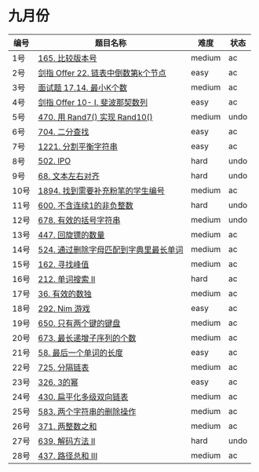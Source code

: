 # 九月份

**编号**|**题目名称**|**难度**|**状态**
--------|------------|--------|--------
1号|[165. 比较版本号](./第1题%20165.%20比较版本号)|medium|ac
2号|[剑指 Offer 22. 链表中倒数第k个节点](./第2题%20剑指%20Offer%2022.%20链表中倒数第k个节点)|easy|ac
3号|[面试题 17.14. 最小K个数](./第3题%20面试题%2017.14.%20最小K个数)|medium|ac
4号|[剑指 Offer 10- I. 斐波那契数列](./第4题%20剑指%20Offer%2010-%20I.%20斐波那契数列)|easy|ac
5号|[470. 用 Rand7() 实现 Rand10()](./九月份/第5题%20470.%20用%20Rand7()%20实现%20Rand10())|medium|undo
6号|[704. 二分查找](./第6题%20704.%20二分查找)|easy|ac
7号|[1221. 分割平衡字符串](./第7题%201221.%20分割平衡字符串)|easy|ac
8号|[502. IPO](./第8题%20502.%20IPO)|hard|undo
9号|[68. 文本左右对齐](./第9题%2068.%20文本左右对齐)|hard|undo
10号|[1894. 找到需要补充粉笔的学生编号](./第10题%201894.%20找到需要补充粉笔的学生编号)|medium|ac
11号|[600. 不含连续1的非负整数](./第11题%20600.%20不含连续1的非负整数)|hard|undo
12号|[678. 有效的括号字符串](./第12题%20678.%20有效的括号字符串)|medium|undo
13号|[447. 回旋镖的数量](./第13题%20447.%20回旋镖的数量)|medium|ac
14号|[524. 通过删除字母匹配到字典里最长单词](./第14题%20524.%20通过删除字母匹配到字典里最长单词)|medium|ac
15号|[162. 寻找峰值](./第15题%20162.%20寻找峰值)|medium|ac
16号|[212. 单词搜索 II](./第16题%20212.%20单词搜索%20II)|hard|ac
17号|[36. 有效的数独](./第17题%2036.%20有效的数独)|medium|ac
18号|[292. Nim 游戏](./第18题%20292.%20Nim%20游戏)|easy|ac
19号|[650. 只有两个键的键盘](./第19题%20650.%20只有两个键的键盘)|medium|ac
20号|[673. 最长递增子序列的个数](./第20题%20673.%20最长递增子序列的个数)|medium|ac
21号|[58. 最后一个单词的长度](./第21题%2058.%20最后一个单词的长度)|easy|ac
22号|[725. 分隔链表](./第22题%20725.%20分隔链表)|medium|ac
23号|[326. 3的幂](./第23题%20326.%203的幂)|easy|ac
24号|[430. 扁平化多级双向链表](./第24题%20430.%20扁平化多级双向链表)|medium|ac
25号|[583. 两个字符串的删除操作](./第25题%20583.%20两个字符串的删除操作)|medium|ac
26号|[371. 两整数之和](./第26题%20371.%20两整数之和)|medium|ac
27号|[639. 解码方法 II](./第27题%20639.%20解码方法%20II)|hard|undo
28号|[437. 路径总和 III](./第28题%20437.%20路径总和%20III)|medium|ac

